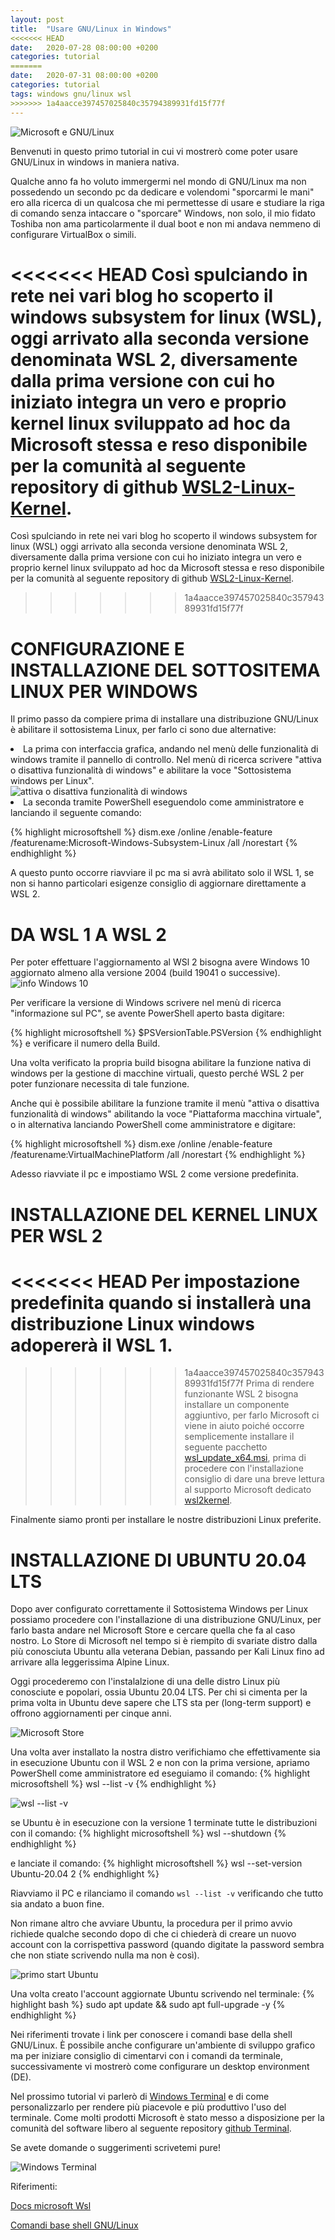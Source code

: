 ```yaml
---
layout: post
title:  "Usare GNU/Linux in Windows"
<<<<<<< HEAD
date:   2020-07-28 08:00:00 +0200
categories: tutorial
=======
date:   2020-07-31 08:00:00 +0200
categories: tutorial
tags: windows gnu/linux wsl
>>>>>>> 1a4aacce397457025840c35794389931fd15f77f
---
```

<div class="contenuto-centrato">
<img src="/assets/tutorial/tutorial1/top.png" alt="Microsoft e GNU/Linux" class="img-centrata" oncontextmenu="return false;" /> </div>

Benvenuti in questo primo tutorial in cui vi mostrerò come poter usare GNU/Linux in windows in maniera nativa.

Qualche anno fa ho voluto immergermi nel mondo di GNU/Linux ma non possedendo un secondo pc da dedicare e volendomi "sporcarmi le mani" ero alla ricerca di un qualcosa che mi permettesse di usare e studiare la riga di comando senza intaccare o "sporcare" Windows, non solo, il mio fidato Toshiba non ama particolarmente il dual boot e non mi andava nemmeno di configurare VirtualBox o simili.

<<<<<<< HEAD
Così spulciando in rete nei vari blog ho scoperto il windows subsystem for linux (WSL), oggi arrivato alla seconda versione denominata WSL 2, diversamente dalla prima versione con cui ho iniziato integra un vero e proprio kernel linux sviluppato ad hoc da Microsoft stessa e reso disponibile per la comunità al seguente repository di github [WSL2-Linux-Kernel].
=======
Così spulciando in rete nei vari blog ho scoperto il windows subsystem for linux (WSL) oggi arrivato alla seconda versione denominata WSL 2, diversamente dalla prima versione con cui ho iniziato integra un vero e proprio kernel linux sviluppato ad hoc da Microsoft stessa e reso disponibile per la comunità al seguente repository di github [WSL2-Linux-Kernel].
>>>>>>> 1a4aacce397457025840c35794389931fd15f77f

<h1>CONFIGURAZIONE E INSTALLAZIONE DEL SOTTOSITEMA LINUX PER WINDOWS</h1>

Il primo passo da compiere prima di installare una distribuzione GNU/Linux è abilitare il sottosistema Linux, per farlo ci sono due alternative:

<li>La prima con interfaccia grafica, andando nel menù delle funzionalità di windows tramite il pannello di controllo. Nel menù di ricerca scrivere "attiva o disattiva funzionalità di windows" e abilitare la voce "Sottosistema windows per Linux".</li>

<img src="/assets/tutorial/tutorial1/abilitarewsl.png" alt="attiva o disattiva funzionalità di windows" class="img-post"/>

<li> La seconda tramite PowerShell eseguendolo come amministratore e lanciando il seguente comando:

{% highlight microsoftshell %}
dism.exe /online /enable-feature /featurename:Microsoft-Windows-Subsystem-Linux /all /norestart
{% endhighlight %}
</li>

A questo punto occorre riavviare il pc ma si avrà abilitato solo il WSL 1, se non si hanno particolari esigenze consiglio di aggiornare direttamente a WSL 2.

<h1>DA WSL 1 A WSL 2</h1>
Per poter effettuare l'aggiornamento al WSl 2 bisogna avere Windows 10 aggiornato almeno alla versione 2004 (build 19041 o successive).

<img src="/assets/tutorial/tutorial1/infowindows10.png" alt="info Windows 10" class="img-post"/>

Per verificare la versione di Windows scrivere nel menù di ricerca "informazione sul PC", se avente PowerShell aperto basta digitare:

{% highlight microsoftshell %}
$PSVersionTable.PSVersion
{% endhighlight %} e verificare il numero della Build.

Una volta verificato la propria build bisogna abilitare la funzione nativa di windows per la gestione di macchine virtuali, questo perché WSL 2 per poter funzionare necessita di tale funzione.

Anche qui è possibile abilitare la funzione tramite il menù "attiva o disattiva funzionalità di windows" abilitando la voce "Piattaforma macchina virtuale", o in alternativa lanciando PowerShell come amministratore e digitare:

{% highlight microsoftshell %}
dism.exe /online /enable-feature /featurename:VirtualMachinePlatform /all /norestart
{% endhighlight %}

Adesso riavviate il pc e impostiamo WSL 2 come versione predefinita.

<h1>INSTALLAZIONE DEL KERNEL LINUX PER WSL 2</h1>

<<<<<<< HEAD
Per impostazione predefinita quando si installerà una distribuzione Linux windows adopererà il WSL 1.
=======
>>>>>>> 1a4aacce397457025840c35794389931fd15f77f
Prima di rendere funzionante WSL 2 bisogna installare un componente aggiuntivo, per farlo Microsoft ci viene in aiuto poiché occorre semplicemente installare il seguente pacchetto [wsl_update_x64.msi], prima di procedere con l'installazione consiglio di dare una breve lettura al supporto Microsoft dedicato [wsl2kernel].

Finalmente siamo pronti per installare le nostre distribuzioni Linux preferite.

<h1> INSTALLAZIONE DI UBUNTU 20.04 LTS </h1>

Dopo aver configurato correttamente il Sottosistema Windows per Linux possiamo procedere con l'installazione di una distribuzione GNU/Linux, per farlo basta andare nel Microsoft Store e cercare quella che fa al caso nostro.
Lo Store di Microsoft nel tempo si è riempito di svariate distro dalla più conosciuta Ubuntu alla veterana Debian, passando per Kali Linux fino ad arrivare alla leggerissima Alpine Linux.

Oggi procederemo con l'instalalzione di una delle distro Linux più conosciute e popolari, ossia Ubuntu 20.04 LTS. Per chi si cimenta per la prima volta in Ubuntu deve sapere che LTS sta per (long-term support) e offrono aggiornamenti per cinque anni.

<img src="/assets/tutorial/tutorial1/Ubuntu20_04.png" alt="Microsoft Store" class="img-post"/>

Una volta aver installato la nostra distro verifichiamo che effettivamente sia in esecuzione Ubuntu con il WSL 2 e non con la prima versione, apriamo PowerShell come amministratore ed eseguiamo il comando:
{% highlight microsoftshell %}
wsl --list -v
{% endhighlight %}

<img src="/assets/tutorial/tutorial1/wsl_list.png" alt="wsl --list -v" class="img-post"/>

se Ubuntu è in esecuzione con la versione 1 terminate tutte le distribuzioni con il comando:
{% highlight microsoftshell %}
wsl --shutdown
{% endhighlight %}

e lanciate il comando:
{% highlight microsoftshell %}
wsl --set-version Ubuntu-20.04 2
{% endhighlight %}

Riavviamo il PC e rilanciamo il comando `wsl --list -v` verificando che tutto sia andato a buon fine.

Non rimane altro che avviare Ubuntu, la procedura per il primo avvio richiede qualche secondo dopo di che ci chiederà di creare un nuovo account con la corrispettiva password (quando digitate la password sembra che non stiate scrivendo nulla ma non è così).

<img src="/assets/tutorial/tutorial1/Ubuntu_primoavvio.png" alt="primo start Ubuntu" class="img-post"/>

Una volta creato l'account aggiornate Ubuntu scrivendo nel terminale:
{% highlight bash %}
sudo apt update && sudo apt full-upgrade -y
{% endhighlight %}

Nei riferimenti trovate i link per conoscere i comandi base della shell GNU/Linux.
È possibile anche configurare un'ambiente di sviluppo grafico ma per iniziare consiglio di cimentarvi con i comandi da terminale, successivamente vi mostrerò come configurare un desktop environment (DE).

Nel prossimo tutorial vi parlerò di [Windows Terminal] e di come personalizzarlo per rendere più piacevole e più produttivo l'uso del terminale. Come molti prodotti Microsoft è stato messo a disposizione per la comunità del software libero al seguente repository [github Terminal].

Se avete domande o suggerimenti scrivetemi pure!

<img src="/assets/tutorial/tutorial1/neofetch.png" alt="Windows Terminal" class="img-post"/>




Riferimenti:

[Docs microsoft Wsl]

[Comandi base shell GNU/Linux]


[Comandi base shell GNU/Linux]: https://wiki.ubuntu-it.org/AmministrazioneSistema/ComandiBase

[Windows Terminal]: /tutorial/2020/11/28/Windows-Terminal.html

[github Terminal]: https://github.com/microsoft/terminal

[Docs microsoft Wsl]: https://docs.microsoft.com/it-it/windows/wsl/

[wsl2kernel]: https://aka.ms/wsl2kernel

[wsl_update_x64.msi]: https://wslstorestorage.blob.core.windows.net/wslblob/wsl_update_x64.msi

[WSL2-Linux-Kernel]: https://github.com/microsoft/WSL2-Linux-Kernel

